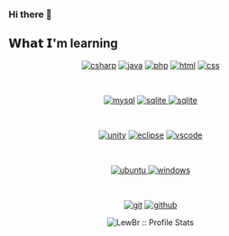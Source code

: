 ### Hi there 👋

<!--
**LewBr/LewBr** is a ✨ _special_ ✨ repository because its `README.md` (this file) appears on your GitHub profile.

Here are some ideas to get you started:

- 🔭 I’m currently working on ...
- 🌱 I’m currently learning ...
- 👯 I’m looking to collaborate on ...
- 🤔 I’m looking for help with ...
- 💬 Ask me about ...
- 📫 How to reach me: ...
- 😄 Pronouns: ...
- ⚡ Fun fact: ...
-->

## 𝗪𝗵𝗮𝘁 𝗜'm learning

<p align="center">
<a href="https://github.com/priyanshumay"><img src="https://img.shields.io/badge/csharp-darkgreen.svg?style=for-the-badge&logo=csharp&logoColor=darkgreen&labelColor=ffffff" alt="csharp"></a>
<a href="https://github.com/priyanshumay"><img src="https://img.shields.io/badge/java-red.svg?style=for-the-badge&logo=java&logoColor=red&labelColor=ffffff" alt="java"></a>
<a href="https://github.com/priyanshumay"><img src="https://img.shields.io/badge/php-0768a8.svg?style=for-the-badge&logo=php&logoColor=0768a8&labelColor=ffffff" alt="php"></a>
  <a href="https://github.com/priyanshumay"><img src="https://img.shields.io/badge/html-orange.svg?style=for-the-badge&logo=html&logoColor=orange&labelColor=ffffff" alt="html"></a>
<a href="https://github.com/priyanshumay"><img src="https://img.shields.io/badge/css-blue.svg?style=for-the-badge&logo=css&logoColor=blue&labelColor=ffffff" alt="css"></a>
</p>
<br>
<p align="center">
<a href="https://github.com/priyanshumay"><img src="https://img.shields.io/badge/mysql-3aabe8.svg?style=for-the-badge&logo=mysql&logoColor=3aabe8&labelColor=ffffff" alt="mysql"></a>
<a href="https://github.com/priyanshumay"><img src="https://img.shields.io/badge/sqlite-1daede.svg?style=for-the-badge&logo=sqlite&logoColor=1daede&labelColor=ffffff" alt="sqlite">
<a href="https://github.com/priyanshumay"><img src="https://img.shields.io/badge/mongodb-green.svg?style=for-the-badge&logo=mongodb&logoColor=green&labelColor=ffffff" alt="sqlite"></a>
</p><br>

<p align="center">
  <a href="https://github.com/priyanshumay"><img src="https://img.shields.io/badge/unity-black.svg?style=for-the-badge&logo=unity&logoColor=black&labelColor=ffffff" alt="unity"></a>
<a href="https://github.com/priyanshumay"><img src="https://img.shields.io/badge/eclipse-f7873b.svg?style=for-the-badge&logo=eclipse&logoColor=f7873b&labelColor=ffffff" alt="eclipse"></a>
<a href="https://github.com/priyanshumay">
<img src="https://img.shields.io/badge/vscode-blue.svg?style=for-the-badge&logo=visual-studio-code&labelColor=ffffff&logoColor=blue" alt="vscode">
</a>
  
</p><br>

<p align="center">
<a href="https://github.com/priyanshumay">
<img src="https://img.shields.io/badge/ubuntu-f7873b.svg?style=for-the-badge&logo=ubuntu&labelColor=ffffff&logoColor=f7873b" alt="ubuntu">
</a>
<a href="https://github.com/priyanshumay"><img src="https://img.shields.io/badge/windows-3795fa.svg?style=for-the-badge&logo=windows&logoColor=3795fa&labelColor=ffffff" alt="windows"></a>
</p><br>

<p align="center">
<a href="https://github.com/priyanshumay"><img src="https://img.shields.io/badge/git-F05032.svg?style=for-the-badge&logo=git&logoColor=F05032&labelColor=ffffff" alt="git"></a>
<a href="https://github.com/priyanshumay"><img src="https://img.shields.io/badge/github-black.svg?style=for-the-badge&logo=github&logoColor=black&labelColor=ffffff" alt="github"></a>

</p>
<p align="center"><img src="https://github-readme-stats.vercel.app/api?username=LewBr&show_icons=true&theme=synthwave" alt="LewBr :: Profile Stats" /></p>
